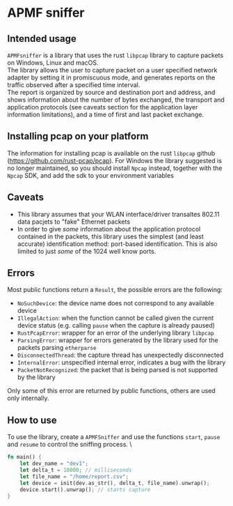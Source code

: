 # APMF sniffer
## Intended usage
`APMFsniffer` is a library that uses the rust `libpcap` library to capture packets on Windows, Linux and macOS.\
The library allows the user to capture packet on a user specified network adapter
by setting it in promiscuous mode, and generates reports on the traffic observed after
a specified time interval.\
The report is organized by source and destination port and address, and shows information
about the number of bytes exchanged, the transport and application protocols (see caveats section for the application layer information limitations), and a time of first and last
packet exchange.
## Installing pcap on your platform
The information for installing pcap is available on the rust `libpcap` github (https://github.com/rust-pcap/pcap).
For Windows the library suggested is no longer maintained, so you should install `Npcap`
instead, together with the `Npcap` SDK, and add the sdk to your environment variables

## Caveats
* This library assumes that your WLAN interface/driver transaltes 802.11 data pacjets to "fake" Ethernet packets
* In order to give *some* information about the application protocol contained in the packets, this library uses the simplest (and least accurate) identification method: port-based identification. This is also limited to just *some* of the 1024 well know ports.

## Errors
Most public functions return a `Result`, the possible errors are the following:

* `NoSuchDevice`: the device name does not correspond to any available device
* `IllegalAction`: when the function cannot be called given the current device status (e.g. calling `pause` when the capture is already paused)
* `RustPcapError`: wrapper for an error of the underlying library `libpcap`
* `ParsingError`: wrapper for errors generated by the library used for the packets parsing `etherparse`
* `DisconnectedThread`: the capture thread has unexpectedly disconnected
* `InternalError`: unspecified internal error, indicates a bug with the library
* `PacketNotRecognized`: the packet that is being parsed is not supported by the library

Only some of this error are returned by public functions, others are used only internally.

## How to use
To use the library, create a `APMFSniffer` and use the functions `start`, `pause` and `resume` to control the sniffing process. \
```rust
fn main() {
    let dev_name = "dev1";
    let delta_t = 10000; // milliseconds
    let file_name = "/home/report.csv";
    let device = init(dev.as_str(), delta_t, file_name).unwrap();
    device.start().unwrap(); // starts capture
}
```
